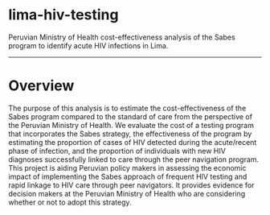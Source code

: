 # lima-hiv-testing
Peruvian Ministry of Health cost-effectiveness analysis of the Sabes program to identify acute HIV infections in Lima.

***

# Overview
The purpose of this analysis is to estimate the cost-effectiveness of the Sabes program compared 
to the standard of care from the perspective of the Peruvian Ministry of Health. We evaluate 
the cost of a testing program that incorporates the Sabes strategy, the effectiveness of the program 
by estimating the proportion of cases of HIV detected during the acute/recent phase of infection, 
and the proportion of individuals with new HIV diagnoses successfully linked to care through the 
peer navigation program. This project is aiding Peruvian policy makers in assessing the economic 
impact of implementing the Sabes approach of frequent HIV testing and rapid linkage to HIV care 
through peer navigators. It provides evidence for decision makers at the Peruvian Ministry of Health 
who are considering whether or not to adopt this strategy.
